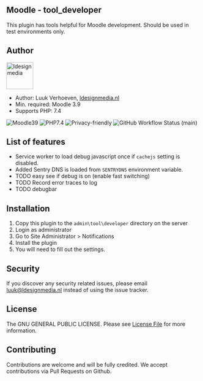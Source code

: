 ## Moodle - tool_developer

This plugin has tools helpful for Moodle development. 
Should be used in test environments only.

## Author
<img src="https://ldesignmedia.nl/themes/ldesignmedia/assets/images/logo/logo.svg" alt="ldesignmedia" height="70px">

* Author: Luuk Verhoeven, [ldesignmedia.nl](https://ldesignmedia.nl/)
* Min. required: Moodle 3.9
* Supports PHP: 7.4

![Moodle39](https://img.shields.io/badge/moodle-3.9-brightgreen.svg)
![PHP7.4](https://img.shields.io/badge/PHP-7.4-brightgreen.svg)
![Privacy-friendly](https://img.shields.io/badge/Privacy-friendly-brightgreen.svg)
![GitHub Workflow Status (main)](https://img.shields.io/github/workflow/status/catalyst/moodle-tool_developer/ci/main?label=ci)

## List of features
- Service worker to load debug javascript once if `cachejs` setting is disabled.
- Added Sentry DNS is loaded from `SENTRYDNS` environment variable.
- TODO easy see if debug is on (enable fast switching)
- TODO Record error traces to log
- TODO debugbar


## Installation
1.  Copy this plugin to the `admin\tool\developer` directory on the server
2.  Login as administrator
3.  Go to Site Administrator > Notifications
4.  Install the plugin
5.  You will need to fill out the settings.

## Security

If you discover any security related issues, please email [luuk@ldesignmedia.nl](mailto:luuk@ldesignmedia.nl) instead of using the issue tracker.

## License

The GNU GENERAL PUBLIC LICENSE. Please see [License File](LICENSE) for more information.

## Contributing

Contributions are welcome and will be fully credited. We accept contributions via Pull Requests on Github.
